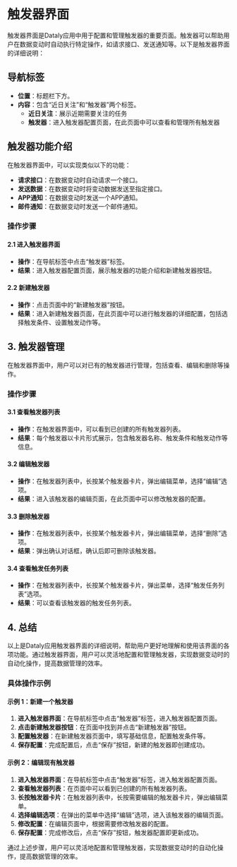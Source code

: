 # 触发器界面


触发器界面是Dataly应用中用于配置和管理触发器的重要页面。触发器可以帮助用户在数据变动时自动执行特定操作，如请求接口、发送通知等。以下是触发器界面的详细说明：

## 导航标签
- **位置**：标题栏下方。
- **内容**：包含“近日关注”和“触发器”两个标签。
  - **近日关注**：展示近期需要关注的任务
  - **触发器**：进入触发器配置页面，在此页面中可以查看和管理所有触发器


## 触发器功能介绍

在触发器界面中，可以实现类似以下的功能：

- **请求接口**：在数据变动时自动请求一个接口。
- **发送数据**：在数据变动时将变动数据发送至指定接口。
- **APP通知**：在数据变动时发送一个APP通知。
- **邮件通知**：在数据变动时发送一个邮件通知。

### 操作步骤

#### 2.1 进入触发器界面
- **操作**：在导航标签中点击“触发器”标签。
- **结果**：进入触发器配置页面，展示触发器的功能介绍和新建触发器按钮。

#### 2.2 新建触发器
- **操作**：点击页面中的“新建触发器”按钮。
- **结果**：进入新建触发器页面，在此页面中可以进行触发器的详细配置，包括选择触发条件、设置触发动作等。

## 3. 触发器管理

在触发器界面中，用户可以对已有的触发器进行管理，包括查看、编辑和删除等操作。

### 操作步骤

#### 3.1 查看触发器列表
- **操作**：在触发器界面中，可以看到已创建的所有触发器列表。
- **结果**：每个触发器以卡片形式展示，包含触发器名称、触发条件和触发动作等信息。

#### 3.2 编辑触发器
- **操作**：在触发器列表中，长按某个触发器卡片，弹出编辑菜单，选择“编辑”选项。
- **结果**：进入该触发器的编辑页面，在此页面中可以修改触发器的配置。

#### 3.3 删除触发器
- **操作**：在触发器列表中，长按某个触发器卡片，弹出编辑菜单，选择“删除”选项。
- **结果**：弹出确认对话框，确认后即可删除该触发器。


#### 3.4 查看触发任务列表
- **操作**：在触发器列表中，长按某个触发器卡片，弹出菜单，选择“触发任务列表”选项。
- **结果**：可以查看该触发器的触发任务列表。

## 4. 总结

以上是Dataly应用触发器界面的详细说明，帮助用户更好地理解和使用该界面的各项功能。通过触发器界面，用户可以灵活地配置和管理触发器，实现数据变动时的自动化操作，提高数据管理的效率。

### 具体操作示例

#### 示例 1：新建一个触发器

1. **进入触发器界面**：在导航标签中点击“触发器”标签，进入触发器配置页面。
2. **点击新建触发器按钮**：在页面中找到并点击“新建触发器”按钮。
3. **配置触发器**：在新建触发器页面中，填写基础信息，配置触发条件等。
4. **保存配置**：完成配置后，点击“保存”按钮，新建的触发器即创建成功。

#### 示例 2：编辑现有触发器

1. **进入触发器界面**：在导航标签中点击“触发器”标签，进入触发器配置页面。
2. **查看触发器列表**：在页面中可以看到已创建的所有触发器列表。
3. **长按触发器卡片**：在触发器列表中，长按需要编辑的触发器卡片，弹出编辑菜单。
4. **选择编辑选项**：在弹出的菜单中选择“编辑”选项，进入该触发器的编辑页面。
5. **修改配置**：在编辑页面中，根据需要修改触发器的配置。
6. **保存配置**：完成修改后，点击“保存”按钮，触发器配置即更新成功。

通过上述步骤，用户可以灵活地配置和管理触发器，实现数据变动时的自动化操作，提高数据管理的效率。